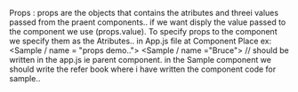 Props : props are the objects that contains the atributes and threei values passed from the praent components..
if we want disply the value passed to the component we use (props.value).
To specify props to the component we specify them as the Atributes.. in App.js file at Component Place ex: <Sample / name = "props demo..">
<Sample /  name ="Bruce"> // should be written in the app.js ie parent component.
in the Sample component we should write the refer book where i have written  the component code for sample..
 
